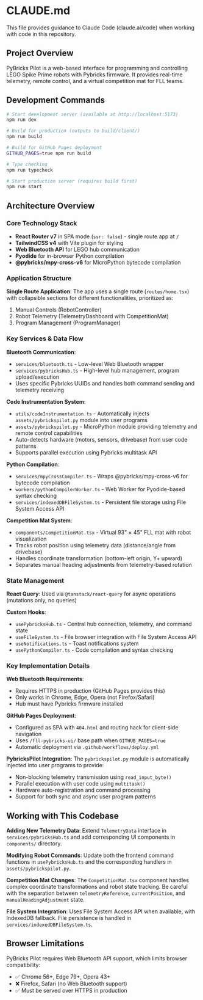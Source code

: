 # CLAUDE.md

This file provides guidance to Claude Code (claude.ai/code) when working with code in this repository.

## Project Overview

PyBricks Pilot is a web-based interface for programming and controlling LEGO Spike Prime robots with Pybricks firmware. It provides real-time telemetry, remote control, and a virtual competition mat for FLL teams.

## Development Commands

```bash
# Start development server (available at http://localhost:5173)
npm run dev

# Build for production (outputs to build/client/)
npm run build

# Build for GitHub Pages deployment
GITHUB_PAGES=true npm run build

# Type checking
npm run typecheck

# Start production server (requires build first)
npm run start
```

## Architecture Overview

### Core Technology Stack
- **React Router v7** in SPA mode (`ssr: false`) - single route app at `/`
- **TailwindCSS v4** with Vite plugin for styling
- **Web Bluetooth API** for LEGO hub communication
- **Pyodide** for in-browser Python compilation
- **@pybricks/mpy-cross-v6** for MicroPython bytecode compilation

### Application Structure

**Single Route Application**: The app uses a single route (`routes/home.tsx`) with collapsible sections for different functionalities, prioritized as:
1. Manual Controls (RobotController)
2. Robot Telemetry (TelemetryDashboard with CompetitionMat)  
3. Program Management (ProgramManager)

### Key Services & Data Flow

**Bluetooth Communication**: 
- `services/bluetooth.ts` - Low-level Web Bluetooth wrapper
- `services/pybricksHub.ts` - High-level hub management, program upload/execution
- Uses specific Pybricks UUIDs and handles both command sending and telemetry receiving

**Code Instrumentation System**:
- `utils/codeInstrumentation.ts` - Automatically injects `assets/pybrickspilot.py` module into user programs
- `assets/pybrickspilot.py` - MicroPython module providing telemetry and remote control capabilities
- Auto-detects hardware (motors, sensors, drivebase) from user code patterns
- Supports parallel execution using Pybricks multitask API

**Python Compilation**:
- `services/mpyCrossCompiler.ts` - Wraps @pybricks/mpy-cross-v6 for bytecode compilation
- `workers/pythonCompilerWorker.ts` - Web Worker for Pyodide-based syntax checking
- `services/indexedDBFileSystem.ts` - Persistent file storage using File System Access API

**Competition Mat System**:
- `components/CompetitionMat.tsx` - Virtual 93" × 45" FLL mat with robot visualization
- Tracks robot position using telemetry data (distance/angle from drivebase)
- Handles coordinate transformation (bottom-left origin, Y+ upward)  
- Separates manual heading adjustments from telemetry-based rotation

### State Management

**React Query**: Used via `@tanstack/react-query` for async operations (mutations only, no queries)

**Custom Hooks**:
- `usePybricksHub.ts` - Central hub connection, telemetry, and command state
- `useFileSystem.ts` - File browser integration with File System Access API
- `useNotifications.ts` - Toast notifications system
- `usePythonCompiler.ts` - Code compilation and syntax checking

### Key Implementation Details

**Web Bluetooth Requirements**:
- Requires HTTPS in production (GitHub Pages provides this)
- Only works in Chrome, Edge, Opera (not Firefox/Safari)
- Hub must have Pybricks firmware installed

**GitHub Pages Deployment**:
- Configured as SPA with `404.html` and routing hack for client-side navigation  
- Uses `/fll-pybricks-ui/` base path when `GITHUB_PAGES=true`
- Automatic deployment via `.github/workflows/deploy.yml`

**PybricksPilot Integration**:
The `pybrickspilot.py` module is automatically injected into user programs to provide:
- Non-blocking telemetry transmission using `read_input_byte()`
- Parallel execution with user code using `multitask()`
- Hardware auto-registration and command processing
- Support for both sync and async user program patterns

## Working with This Codebase

**Adding New Telemetry Data**: Extend `TelemetryData` interface in `services/pybricksHub.ts` and add corresponding UI components in `components/` directory.

**Modifying Robot Commands**: Update both the frontend command functions in `usePybricksHub.ts` and the corresponding handlers in `assets/pybrickspilot.py`.

**Competition Mat Changes**: The `CompetitionMat.tsx` component handles complex coordinate transformations and robot state tracking. Be careful with the separation between `telemetryReference`, `currentPosition`, and `manualHeadingAdjustment` state.

**File System Integration**: Uses File System Access API when available, with IndexedDB fallback. File persistence is handled in `services/indexedDBFileSystem.ts`.

## Browser Limitations

PyBricks Pilot requires Web Bluetooth API support, which limits browser compatibility:
- ✅ Chrome 56+, Edge 79+, Opera 43+
- ❌ Firefox, Safari (no Web Bluetooth support)
- ✅ Must be served over HTTPS in production